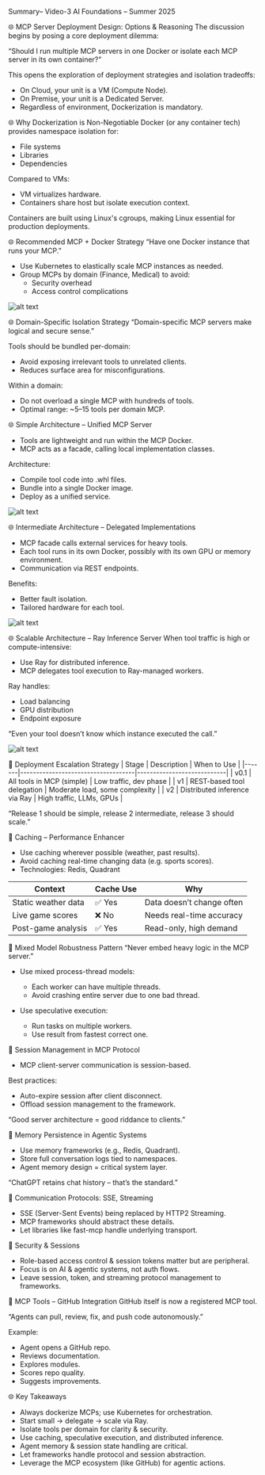 Summary– Video-3
AI Foundations – Summer 2025

🌐 MCP Server Deployment Design: Options & Reasoning
The discussion begins by posing a core deployment dilemma:

“Should I run multiple MCP servers in one Docker or isolate each MCP server in its own container?”

This opens the exploration of deployment strategies and isolation tradeoffs:

- On Cloud, your unit is a VM (Compute Node).
- On Premise, your unit is a Dedicated Server.
- Regardless of environment, Dockerization is mandatory.

🌐 Why Dockerization is Non-Negotiable
Docker (or any container tech) provides namespace isolation for:

- File systems
- Libraries
- Dependencies

Compared to VMs:

- VM virtualizes hardware.
- Containers share host but isolate execution context.

Containers are built using Linux's cgroups, making Linux essential for production deployments.

🌐 Recommended MCP + Docker Strategy
“Have one Docker instance that runs your MCP.”

- Use Kubernetes to elastically scale MCP instances as needed.
- Group MCPs by domain (Finance, Medical) to avoid:
  - Security overhead
  - Access control complications

![alt text](<Screenshot -1.png>)

🌐 Domain-Specific Isolation Strategy
“Domain-specific MCP servers make logical and secure sense.”

Tools should be bundled per-domain:

- Avoid exposing irrelevant tools to unrelated clients.
- Reduces surface area for misconfigurations.

Within a domain:

- Do not overload a single MCP with hundreds of tools.
- Optimal range: ~5–15 tools per domain MCP.

🌐 Simple Architecture – Unified MCP Server

- Tools are lightweight and run within the MCP Docker.
- MCP acts as a facade, calling local implementation classes.

Architecture:

- Compile tool code into .whl files.
- Bundle into a single Docker image.
- Deploy as a unified service.

![alt text](<Screenshot -2.png>)

🌐 Intermediate Architecture – Delegated Implementations

- MCP facade calls external services for heavy tools.
- Each tool runs in its own Docker, possibly with its own GPU or memory environment.
- Communication via REST endpoints.

Benefits:

- Better fault isolation.
- Tailored hardware for each tool.

![alt text](<Screenshot -3.png>)

🌐 Scalable Architecture – Ray Inference Server
When tool traffic is high or compute-intensive:

- Use Ray for distributed inference.
- MCP delegates tool execution to Ray-managed workers.

Ray handles:

- Load balancing
- GPU distribution
- Endpoint exposure

“Even your tool doesn’t know which instance executed the call.”

![alt text](<Screenshot -4.png>)

🚦 Deployment Escalation Strategy
| Stage | Description | When to Use |
|-------|------------------------------------|----------------------------|
| v0.1 | All tools in MCP (simple) | Low traffic, dev phase |
| v1 | REST-based tool delegation | Moderate load, some complexity |
| v2 | Distributed inference via Ray | High traffic, LLMs, GPUs |

“Release 1 should be simple, release 2 intermediate, release 3 should scale.”

🔗 Caching – Performance Enhancer

- Use caching wherever possible (weather, past results).
- Avoid caching real-time changing data (e.g. sports scores).
- Technologies: Redis, Quadrant

| Context             | Cache Use | Why                       |
| ------------------- | --------- | ------------------------- |
| Static weather data | ✅ Yes    | Data doesn’t change often |
| Live game scores    | ❌ No     | Needs real-time accuracy  |
| Post-game analysis  | ✅ Yes    | Read-only, high demand    |

🔗 Mixed Model Robustness Pattern
“Never embed heavy logic in the MCP server.”

- Use mixed process-thread models:

  - Each worker can have multiple threads.
  - Avoid crashing entire server due to one bad thread.

- Use speculative execution:
  - Run tasks on multiple workers.
  - Use result from fastest correct one.

🔗 Session Management in MCP Protocol

- MCP client-server communication is session-based.

Best practices:

- Auto-expire session after client disconnect.
- Offload session management to the framework.

“Good server architecture = good riddance to clients.”

🔗 Memory Persistence in Agentic Systems

- Use memory frameworks (e.g., Redis, Quadrant).
- Store full conversation logs tied to namespaces.
- Agent memory design = critical system layer.

“ChatGPT retains chat history – that’s the standard.”

🔗 Communication Protocols: SSE, Streaming

- SSE (Server-Sent Events) being replaced by HTTP2 Streaming.
- MCP frameworks should abstract these details.
- Let libraries like fast-mcp handle underlying transport.

🔗 Security & Sessions

- Role-based access control & session tokens matter but are peripheral.
- Focus is on AI & agentic systems, not auth flows.
- Leave session, token, and streaming protocol management to frameworks.

🔗 MCP Tools – GitHub Integration
GitHub itself is now a registered MCP tool.

“Agents can pull, review, fix, and push code autonomously.”

Example:

- Agent opens a GitHub repo.
- Reviews documentation.
- Explores modules.
- Scores repo quality.
- Suggests improvements.

🌐 Key Takeaways

- Always dockerize MCPs; use Kubernetes for orchestration.
- Start small → delegate → scale via Ray.
- Isolate tools per domain for clarity & security.
- Use caching, speculative execution, and distributed inference.
- Agent memory & session state handling are critical.
- Let frameworks handle protocol and session abstraction.
- Leverage the MCP ecosystem (like GitHub) for agentic actions.
